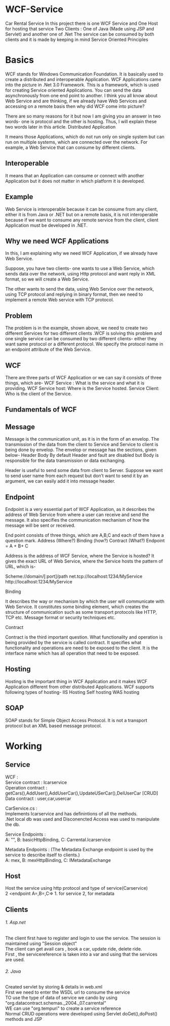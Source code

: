 # WCF-Service
Car Rental Service
In this project there is one WCF Service and One Host for hosting that service
Two Clients : One of Java (Made using JSP and Servlet) and another one of .Net
The service can be consumed by both clients and it is made by keeping in mind Service Oriented Principles

# Basics

WCF stands for Windows Communication Foundation. It is basically used to create a distributed and interoperable Application. WCF Applications came into the picture in .Net 3.0 Framework. This is a framework, which is used for creating Service oriented Applications. You can send the data asynchronously from one end point to another. I think you all know about Web Service and are thinking, if we already have Web Services and accessing on a remote basis then why did WCF come into picture?

There are so many reasons for it but now I am giving you an answer in two words- one is protocol and the other is hosting. Thus, I will explain these two words later in this article.
Distributed Application 

It means those Applications, which do not run only on single system but can run on multiple systems, which are connected over the network. For example, a Web Service that can consume by different clients.

## Interoperable

It means that an Application can consume or connect with another Application but it does not matter in which platform it is developed.

## Example

Web Service is interoperable because it can be consume from any client, either it is from Java or .NET but on a remote basis, it is not interoperable because if we want to consume any remote service from the client, client Application must be developed in .NET.

## Why we need WCF Applications

In this, I am explaining why we need WCF Application, if we already have Web Service.

Suppose, you have two clients- one wants to use a Web Service, which sends data over the network, using Http protocol and want reply in XML format, so we will create a Web Service.

The other wants to send the data, using Web Service over the network, using TCP protocol and replying in binary format, then we need to implement a remote Web service with TCP protocol.

## Problem

The problem is in the example, shown above, we need to create two different Services for two different clients .WCF is solving this problem and one single service can be consumed by two different clients- either they want same protocol or a different protocol. We specify the protocol name in an endpoint attribute of the Web Service.

## WCF

There are three parts of WCF Application or we can say it consists of three things, which are-
WCF Service : What is the service and what it is providing.
WCF Service host: Where is the Service hosted.
Service Client: Who is the client of the Service.
<br/>
## Fundamentals of WCF

## Message

Message is the communication unit, as it is in the form of an envelop. The transmission of the data from the client to Service and Service to client is being done by envelop. The envelop or message has the sections, given below-
Header 
Body
By default Header and fault are disabled but Body is responsible for the data transmission or data exchanging.

Header is useful to send some data from client to Server. Suppose we want to send user name from each request but don’t want to send it by an argument, we can easily add it into message header.

## Endpoint

Endpoint is a very essential part of WCF Application, as it describes the address of Web Service from where a user can receive and send the message. It also specifies the communication mechanism of how the message will be sent or received.

End point consists of three things, which are A,B,C and each of them have a question mark.
Address (Where?)
Binding (how?)
Contract (What?)
Endpoint = A + B+ C

Address is the address of WCF Service, where the Service is hosted? It gives the exact URL of Web Service, where the Service hosts the pattern of URL, which is-

Scheme://domain/[:port]/path
net.tcp://localhost:1234/MyService
http://localhost:1234/MyService

Binding

It describes the way or mechanism by which the user will communicate with Web Service. It constitutes some binding element, which creates the structure of communication such as some transport protocols like HTTP, TCP etc. Message format or security techniques etc.

Contract
 
Contract is the third important question. What functionality and operation is being provided by  the service is called contract. It specifies what functionality and operations are need to be exposed to the client. It is the interface name which has all operation that need to be exposed.

## Hosting

Hosting is the important thing in WCF Application and it makes WCF Application different from other distributed Applications. WCF supports following types of hosting-
IIS Hosting
Self hosting 
WAS hosting

## SOAP

SOAP stands for Simple Object Access Protocol. It is not a transport protocol but an  XML based message protocol.


# Working

## Service

WCF : <br/>
Service contract : Icarservice <br/>
Operation contract : getCars(),AddUser(),AddUserCar(),UpdateUSerCar(),DelUserCar [CRUD] <br/>
Data contract : user,car,usercar

CarService.cs : <br/>
Implements Icarservice and has definintions of all the methods.<br/>
.Net local db was used and Disconencted Access was used to manipulate the db.<br/>

Service Endpoints : <br/>
A: "", B: basicHttpBinding, C: Carrental.Icarservice<br/>

Metadata Endpoints : (The Metadata Exchange endpoint is used by the service to describe itself to clients.)<br/>
A: mex, B: mexHttpBinding, C: IMetadataExchange<br/>


## Host

Host the service using http protocol and type of service(Carservice)<br/>
2 <endpoint A=,B=,C=>  1. for service 2, for metadata<br/>
 
## Clients

###### 1. Asp.net

The client first have to register and login to use the service. The session is maintained using "Session object"<br/>
The client can get avail cars , book a car,  update ride, delete ride. <br/>
First , the servicereference is taken into a var and using that the services are used. <br/>


###### 2. Java

Created servlet by storing <servlet> & <servlet-mapping> details in web.xml <br/>
First we need to enter the WSDL url to consume the service <br/>
TO use the type of data of service we cando by using "org.datacontract.schemas._2004._07.carrental" <br/>
WE can use "org.tempuri" to create a service reference <br/>
Normal CRUD operations were developed using Servlet doGet(),doPost() methods and JSP <br/>



 
